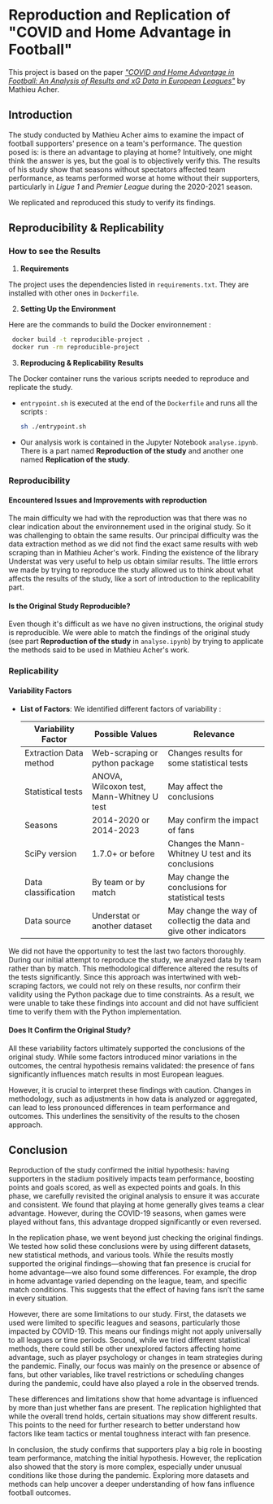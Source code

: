# Reproduction and Replication of "COVID and Home Advantage in Football"

This project is based on the paper [*"COVID and Home Advantage in Football: An Analysis of Results and xG Data in European Leagues"*](https://blog.mathieuacher.com/FootballAnalysis-xG-COVIDHome/) by Mathieu Acher.

## Introduction

The study conducted by Mathieu Acher aims to examine the impact of football supporters' presence on a team's performance. The question posed is: is there an advantage to playing at home? Intuitively, one might think the answer is yes, but the goal is to objectively verify this. The results of his study show that seasons without spectators affected team performance, as teams performed worse at home without their supporters, particularly in *Ligue 1* and  *Premier League* during the 2020-2021 season.

We replicated and reproduced this study to verify its findings.

## Reproducibility & Replicability

### How to see the Results
1. **Requirements**  

The project uses the dependencies listed in `requirements.txt`. They are installed with other ones in `Dockerfile`. 

2. **Setting Up the Environment**  

Here are the commands to build the Docker environnement :
```bash
 docker build -t reproducible-project .
 docker run -rm reproducible-project
```

3. **Reproducing & Replicability Results**  

The Docker container runs the various scripts needed to reproduce and replicate the study.
   - `entrypoint.sh` is executed at the end of the `Dockerfile` and runs all the scripts :
     ```sh
     sh ./entrypoint.sh
     ```
   - Our analysis work is contained in the Jupyter Notebook `analyse.ipynb`. There is a part named **Reproduction of the study** and another one named **Replication of the study**.

### Reproducibility

#### Encountered Issues and Improvements with reproduction
The main difficulty we had with the reproduction was that there was no clear indication about the environnement used in the original study. So it was challenging to obtain the same results. Our principal difficulty was the data extraction method as we did not find the exact same results with web scraping than in Mathieu Acher's work. Finding the existence of the library Understat was very useful to help us obtain similar results. The little errors we made by trying to reproduce the study allowed us to think about what affects the results of the study, like a sort of introduction to the replicability part.

#### Is the Original Study Reproducible?
Even though it's difficult as we have no given instructions, the original study is reproducible. We were able to match the findings of the original study (see part **Reproduction of the study** in `analyse.ipynb`) by trying to applicate the methods said to be used in Mathieu Acher's work. 

### Replicability

#### Variability Factors
- **List of Factors**: We identified different factors of variability :  

  | Variability Factor | Possible Values     | Relevance                                   |
  |--------------------|---------------------|--------------------------------------------|
  | Extraction Data method | Web-scraping or python package | Changes results for some statistical tests |
  | Statistical tests | ANOVA, Wilcoxon test, Mann-Whitney U test  | May affect the conclusions |
  | Seasons | 2014-2020 or 2014-2023 | May confirm the impact of fans |
  | SciPy version | 1.7.0+ or before | Changes the Mann-Whitney U test and its conclusions |
  | Data classification | By team or by match | May change the conclusions for statistical tests |
  | Data source | Understat or another dataset | May change the way of collectig the data and give other indicators|

We did not have the opportunity to test the last two factors thoroughly. During our initial attempt to reproduce the study, we analyzed data by team rather than by match. This methodological difference altered the results of the tests significantly. Since this approach was intertwined with web-scraping factors, we could not rely on these results, nor confirm their validity using the Python package due to time constraints. As a result, we were unable to take these findings into account and did not have sufficient time to verify them with the Python implementation.

#### Does It Confirm the Original Study?
All these variability factors ultimately supported the conclusions of the original study. While some factors introduced minor variations in the outcomes, the central hypothesis remains validated: the presence of fans significantly influences match results in most European leagues.

However, it is crucial to interpret these findings with caution. Changes in methodology, such as adjustments in how data is analyzed or aggregated, can lead to less pronounced differences in team performance and outcomes. This underlines the sensitivity of the results to the chosen approach.

## Conclusion
Reproduction of the study confirmed the initial hypothesis: having supporters in the stadium positively impacts team performance, boosting points and goals scored, as well as expected points and goals. In this phase, we carefully revisited the original analysis to ensure it was accurate and consistent. We found that playing at home generally gives teams a clear advantage. However, during the COVID-19 seasons, when games were played without fans, this advantage dropped significantly or even reversed.

In the replication phase, we went beyond just checking the original findings. We tested how solid these conclusions were by using different datasets, new statistical methods, and various tools. While the results mostly supported the original findings—showing that fan presence is crucial for home advantage—we also found some differences. For example, the drop in home advantage varied depending on the league, team, and specific match conditions. This suggests that the effect of having fans isn’t the same in every situation.

However, there are some limitations to our study. First, the datasets we used were limited to specific leagues and seasons, particularly those impacted by COVID-19. This means our findings might not apply universally to all leagues or time periods. Second, while we tried different statistical methods, there could still be other unexplored factors affecting home advantage, such as player psychology or changes in team strategies during the pandemic. Finally, our focus was mainly on the presence or absence of fans, but other variables, like travel restrictions or scheduling changes during the pandemic, could have also played a role in the observed trends.

These differences and limitations show that home advantage is influenced by more than just whether fans are present. The replication highlighted that while the overall trend holds, certain situations may show different results. This points to the need for further research to better understand how factors like team tactics or mental toughness interact with fan presence.

In conclusion, the study confirms that supporters play a big role in boosting team performance, matching the initial hypothesis. However, the replication also showed that the story is more complex, especially under unusual conditions like those during the pandemic. Exploring more datasets and methods can help uncover a deeper understanding of how fans influence football outcomes.
